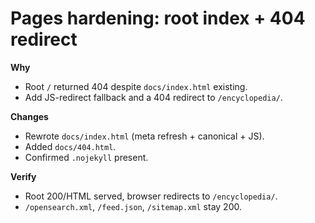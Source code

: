 # Pages hardening: root index + 404 redirect

**Why**
- Root `/` returned 404 despite `docs/index.html` existing.
- Add JS-redirect fallback and a 404 redirect to `/encyclopedia/`.

**Changes**
- Rewrote `docs/index.html` (meta refresh + canonical + JS).
- Added `docs/404.html`.
- Confirmed `.nojekyll` present.

**Verify**
- Root 200/HTML served, browser redirects to `/encyclopedia/`.
- `/opensearch.xml`, `/feed.json`, `/sitemap.xml` stay 200.
